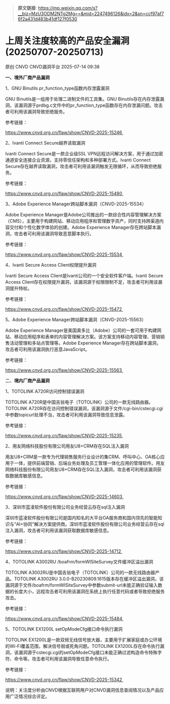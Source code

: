 > **原文链接**: https://mp.weixin.qq.com/s?__biz=MzU3ODM2NTg2Mg==&mid=2247496126&idx=2&sn=ccf97af76f2a431d483b41df127f0530

#  上周关注度较高的产品安全漏洞(20250707-20250713)  
原创 CNVD  CNVD漏洞平台   2025-07-14 09:38  
  
**一、境外厂商产品漏洞**  
  
1、GNU Binutils pr_function_type函数内存泄露漏洞  
  
GNU Binutils是一组用于处理二进制文件的工具集。GNU Binutils存在内存泄露漏洞，该漏洞源于prdbg.c文件中的pr_function_type函数存在内存泄漏问题。攻击者可利用该漏洞导致拒绝服务。  
  
参考链接：  
  
https://www.cnvd.org.cn/flaw/show/CNVD-2025-15246   
  
2、Ivanti Connect Secure越界读取漏洞  
  
Ivanti Connect Secure是一款企业级SSL VPN远程访问解决方案，用于通过加密通道安全连接企业资源，支持零信任架构和多种部署方式。Ivanti Connect Secure存在越界读取漏洞，攻击者可利用该漏洞触发无限循环，从而导致拒绝服务。  
  
参考链接：  
  
https://www.cnvd.org.cn/flaw/show/CNVD-2025-15480   
  
3、Adobe Experience Manager跨站脚本漏洞（CNVD-2025-15534）  
  
Adobe Experience Manager是Adobe公司推出的一款综合性内容管理解决方案（CMS），主要用于构建网站、移动应用程序和管理数字资产，同时支持跨渠道内容交付和个性化数字体验的创建‌。Adobe Experience Manager存在跨站脚本漏洞，攻击者可利用该漏洞导致恶意脚本执行。  
  
参考链接：  
  
https://www.cnvd.org.cn/flaw/show/CNVD-2025-15534   
  
4、Ivanti Secure Access Client权限提升漏洞  
  
Ivanti Secure Access Client是Ivanti公司的一个安全软件客户端。Ivanti Secure Access Client存在权限提升漏洞，该漏洞源于权限限制不足，攻击者可利用该漏洞提升特权。  
  
参考链接：  
  
https://www.cnvd.org.cn/flaw/show/CNVD-2025-15472   
  
5、Adobe Experience Manager跨站脚本漏洞（CNVD-2025-15563）  
  
Adobe Experience Manager是美国奥多比（Adobe）公司的一套可用于构建网站、移动应用程序和表单的内容管理解决方案。该方案支持移动内容管理、营销销售活动管理和多站点管理等。Adobe Experience Manager存在跨站脚本漏洞，攻击者可利用该漏洞执行恶意JavaScript。  
  
参考链接：  
  
https://www.cnvd.org.cn/flaw/show/CNVD-2025-15563   
  
二、**境内厂商产品漏洞**  
  
1、TOTOLINK A720R访问控制错误漏洞  
  
TOTOLINK A720R是中国吉翁电子（TOTOLINK）公司的一款无线路由器‌‌。TOTOLINK A720R存在访问控制错误漏洞，该漏洞源于文件/cgi-bin/cstecgi.cgi中参数topicurl处理不当，攻击者可利用该漏洞导致信息泄露。  
  
参考链接：  
  
https://www.cnvd.org.cn/flaw/show/CNVD-2025-15235   
  
2、用友网络科技股份有限公司用友U8+CRM存在SQL注入漏洞  
  
用友U8+CRM是一款专为代理销售服务行业设计的集CRM、呼叫中心、OA核心应用于一体，提供前端营销、后端业务处理及员工管理一体化应用的管理软件。用友网络科技股份有限公司用友U8+CRM存在SQL注入漏洞，攻击者可利用该漏洞获取数据库敏感信息。  
  
参考链接：  
  
https://www.cnvd.org.cn/flaw/show/CNVD-2025-14603   
  
3、深圳市蓝凌软件股份有限公司业务经营云存在sql注入漏洞  
  
深圳市蓝凌软件股份有限公司是国内知名的大平台OA服务商和国内领先的智能知识与“AI+协同”解决方案提供商。深圳市蓝凌软件股份有限公司业务经营云存在sql注入漏洞，攻击者可利用该漏洞获取数据库敏感信息。  
  
参考链接：  
  
https://www.cnvd.org.cn/flaw/show/CNVD-2025-14712   
  
4、TOTOLINK A3002RU /boafrm/formWlSiteSurvey文件缓冲区溢出漏洞  
  
TOTOLINK A3002RU是中国吉翁电子（TOTOLINK）公司的一款无线路由器产品。TOTOLINK A3002RU 3.0.0-B20230809.1615版本存在缓冲区溢出漏洞，该漏洞源于文件/boafrm/formWlSiteSurvey中参数submit-url未能正确验证输入数据的长度大小，远程攻击者可利用该漏洞在系统上执行任意代码或者导致拒绝服务攻击。  
  
参考链接：  
  
https://www.cnvd.org.cn/flaw/show/CNVD-2025-15484   
  
5、TOTOLINK EX1200L setOpModeCfg接口命令执行漏洞  
  
TOTOLINK EX1200L是一款双频无线信号放大器，主要用于扩展家庭或办公环境的Wi-Fi覆盖范围，解决信号弱或死角问题。TOTOLINK EX1200L存在命令执行漏洞，该漏洞源于cstecgi.cgi的setOpModeCfg接口未能正确过滤构造命令特殊字符、命令等。攻击者可利用该漏洞导致任意命令执行。  
  
参考链接：  
  
https://www.cnvd.org.cn/flaw/show/CNVD-2025-15342   
  
  
  
说明：关注度分析由CNVD根据互联网用户对CNVD漏洞信息查阅情况以及产品应用广泛情况综合评定。  
  
  
